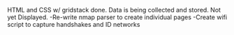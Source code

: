 HTML and CSS w/ gridstack done.
Data is being collected and stored. Not yet Displayed.
-Re-write nmap parser to create individual pages
-Create wifi script to capture handshakes and ID networks
